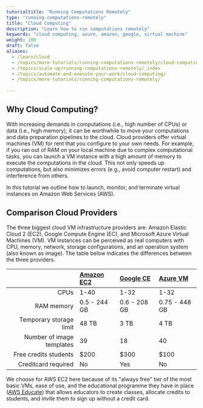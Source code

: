```yaml
---
tutorialtitle: "Running Computations Remotely"
type: "running-computations-remotely"
title: "Cloud Computing"
description: "Learn how to run computations remotely"
keywords: "cloud computing, azure, amazon, google, virtual machine"
weight: 100
draft: false
aliases:
  - /learn/cloud
  - /topics/more-tutorials/running-computations-remotely/cloud-computing
  - /topics/scale-up/running-computations-remotely/_index
  - /topics/automate-and-execute-your-work/cloud-computing/
  - /topics/more-tutorials/running-computations-remotely/
  
---
```


## Why Cloud Computing?
With increasing demands in computations (i.e., high number of CPUs) or data (i.e., high memory), it can be worthwhile to move your computations and data preparation pipelines to the cloud. Cloud providers offer virtual machines (VM) for rent that you configure to your own needs. For example, if you ran out of RAM on your local machine due to complex computational tasks, you can launch a VM instance with a high amount of memory to execute the computations in the cloud. This not only speeds up computations, but also minimizes errors (e.g., avoid computer restart) and interference from others.

In this tutorial we outline how to launch, monitor, and terminate virtual instances on Amazon Web Services (AWS).


## Comparison Cloud Providers
The three biggest cloud VM infrastructure providers are: Amazon Elastic Cloud 2 (EC2), Google Compute Engine (EC), and Microsoft Azure Virtual Machines (VM). VM instances can be perceived as real computers with CPU, memory, network, storage configurations, and an operation system (also known as image). The table below indicates the differences between the three providers.

| | [Amazon EC2](https://portal.aws.amazon.com/billing/signup#/start) | [Google CE](https://accounts.google.com/signin/v2/identifier?service=cloudconsole) | [Azure VM](https://azure.microsoft.com/en-us/free/) |
| ---: | :--- | :--- | :--- |
| CPUs | 1-40  | 1-32 | 1-32  |
| RAM memory | 0.5 - 244 GB | 0.6 - 208 GB | 0.75 - 448 GB |
| Temporary storage limit | 48 TB | 3 TB | 4 TB |
| Number of image templates  | 39  | 18 | 40 |
| Free credits students | $200  | $300 | $100 |
| Creditcard required  | No | Yes | No |

We choose for AWS EC2 here because of its "always free" tier of the most basic VMs, ease of use, and the educational programme they have in place ([AWS Educate](https://aws.amazon.com/education/awseducate/)) that allows educators to create classes, allocate credits to students, and invite them to sign up without a credit card.
